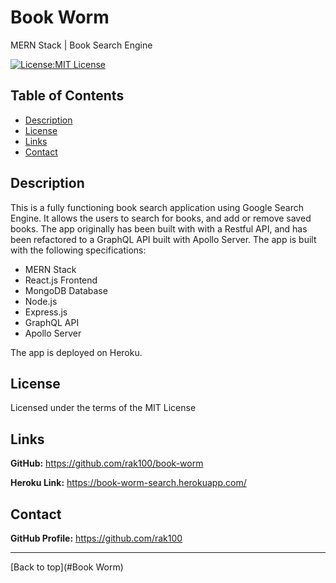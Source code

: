 # Book Worm

MERN Stack | Book Search Engine

[![License:MIT License](https://img.shields.io/badge/License-MIT-yellow.svg)](https://opensource.org/licenses/MIT)

## Table of Contents

- [Description](#description)
- [License](#license)
- [Links](#links)
- [Contact](#contact)

## Description

This is a fully functioning book search application using Google Search Engine. It allows the users to search for books, and add or remove saved books. 
The app originally has been built with with a Restful API, and has been refactored to a GraphQL API built with Apollo Server. The app is built with the following specifications:

- MERN Stack
- React.js Frontend
- MongoDB Database
- Node.js
- Express.js
- GraphQL API
- Apollo Server

The app is deployed on Heroku.

## License

Licensed under the terms of the MIT License

## Links

**GitHub:** https://github.com/rak100/book-worm

**Heroku Link:** https://book-worm-search.herokuapp.com/

## Contact

**GitHub Profile:** https://github.com/rak100

---

[Back to top](#Book Worm)
